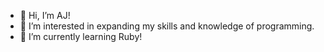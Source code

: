 - 👋  Hi, I’m AJ!
- 👀  I’m interested in expanding my skills and knowledge of programming.
- 🌱  I’m currently learning Ruby!

<!---
eygis/eygis is a ✨ special ✨ repository because its `README.md` (this file) appears on your GitHub profile.
You can click the Preview link to take a look at your changes.
--->
